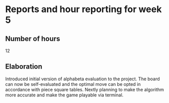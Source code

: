 # Reports and hour reporting for week 5

## Number of hours

12

## Elaboration

Introduced initial version of alphabeta evaluation to the project. The board can now be self-evaluated and the optimal move can be opted in accordance with piece square tables. Nextly planning to make the algorithm more accurate and make the game playable via terminal.
